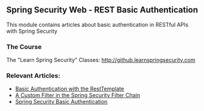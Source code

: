 ## Spring Security Web - REST Basic Authentication

This module contains articles about basic authentication in RESTful APIs with Spring Security

### The Course

The "Learn Spring Security" Classes: http://github.learnspringsecurity.com

### Relevant Articles: 

- [Basic Authentication with the RestTemplate](https://www.baeldung.com/how-to-use-resttemplate-with-basic-authentication-in-spring)
- [A Custom Filter in the Spring Security Filter Chain](https://www.baeldung.com/spring-security-custom-filter)
- [Spring Security Basic Authentication](https://www.baeldung.com/spring-security-basic-authentication)
